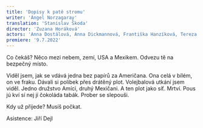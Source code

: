 ```yaml
---
title: 'Dopisy k patě stromu'
writer: 'Ángel Norzagaray'
translation: 'Stanislav Škoda'
director: 'Zuzana Horáková'
actors: 'Anna Dostálová, Anna Dickmannová, Františka Hanzíková, Tereza Koulová, Lucie Bláhová, Kristýna Froňková, Julie Soukopová, Matouš Košař, Robert Volák, Marko Prole'
premiere: '9.7.2022'
---
```

Co čekáš? Něco mezi nebem, zemí, USA a Mexikem. Odvezu tě na bezpečný místo.

Viděl jsem, jak se vdává jedna bez papírů za Američana. Ona celá v bílém, on ve fraku. Dávali si polibek přes drátěný plot. Volejbalová utkání jsem viděl. Jedno družstvo Amíci, druhý Mexičani. A ten plot jako síť. Mrtví. Pous jú kví sí nej jí čokoláda tabák. Prober se slepouši.

Kdy už přijede? Musíš počkat.

Asistence: Jiří Dejl
